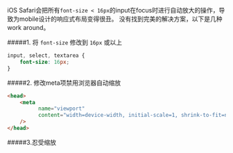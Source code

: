 iOS Safari会把所有`font-size < 16px`的input在focus时进行自动放大的操作，导致为mobile设计的响应式布局变得很丑。
没有找到完美的解决方案，以下是几种work around。

#####1. 将 `font-size` 修改到 `16px` 或以上

```css
input, select, textarea {
	font-size: 16px;
}
```
#####2. 修改meta项禁用浏览器自动缩放

```html
<head>
	<meta
		  name="viewport"
		  content="width=device-width, initial-scale=1, shrink-to-fit=no, minimum-scale=1, maximum-scale=1, user-scalable=yes"
	/>
</head>
```
#####3.忍受缩放
